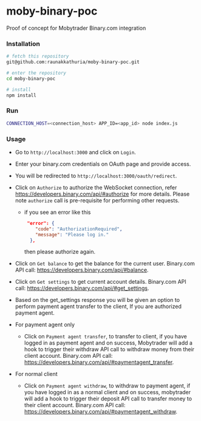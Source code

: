 # moby-binary-poc

Proof of concept for Mobytrader Binary.com integration

### Installation

```bash
# fetch this repository
git@github.com:raunakkathuria/moby-binary-poc.git

# enter the repository
cd moby-binary-poc

# install
npm install
```

### Run

```bash
CONNECTION_HOST=<connection_host> APP_ID=<app_id> node index.js
```

### Usage


- Go to `http://localhost:3000` and click on `Login`.

- Enter your binary.com credentials on OAuth page and provide access.

- You will be redirected to `http://localhost:3000/oauth/redirect`.

- Click on `Authorize` to authorize the WebSocket connection, refer https://developers.binary.com/api/#authorize for more details. Please note `authorize` call is pre-requisite for performing other requests.


  - if you see an error like this 

    ```json
     "error": {
        "code": "AuthorizationRequired",
        "message": "Please log in."
      },
    ```

    then please authorize again.

- Click on `Get balance` to get the balance for the current user. Binary.com API call: <https://developers.binary.com/api/#balance>.

- Click on `Get settings` to get current account details. Binary.com API call:  <https://developers.binary.com/api/#get_settings>.

- Based on the get_settings response you will be given an option to perform payment agent transfer to the client, If you are authorized payment agent.

- For payment agent only


    - Click on `Payment agent transfer`, to transfer to client, if you have logged in as payment agent and on success, Mobytrader will add a hook to trigger their withdraw API call to withdraw money from their client account. Binary.com API call: <https://developers.binary.com/api/#paymentagent_transfer>.

- For normal client


    - Click on `Payment agent withdraw`, to withdraw to payment agent, if you have logged in as a normal client and on success, mobytrader will add a hook to trigger their deposit API call to transfer money to their client account. Binary.com API call: <https://developers.binary.com/api/#paymentagent_withdraw>.
